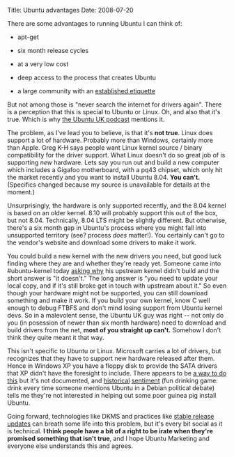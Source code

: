 Title: Ubuntu advantages
Date: 2008-07-20

There are some advantages to running Ubuntu I can think of:

  * apt-get

  * six month release cycles

  * at a very low cost

  * deep access to the process that creates Ubuntu

  * a large community with an [established etiquette][1]

But not among those is "never search the internet for drivers again". There is
a perception that this is special to Ubuntu or Linux. Oh, and also that it's
true. Which is why [the Ubuntu UK podcast][2] mentions it.

The problem, as I've lead you to believe, is that it's **not true**. Linux
does support a lot of hardware. Probably more than Windows, certainly more
than Apple. Greg K-H says people want Linux kernel source / binary
compatibility for the driver support. What Linux doesn't do so great job of is
supporting _new_ hardware. Lets say you run out and build a new computer which
includes a Gigafoo motherboard, with a pq43 chipset, which only hit the market
recently and you want to install Ubuntu 8.04. **You can't.** (Specifics
changed because my source is unavailable for details at the moment.)

Unsurprisingly, the hardware is only supported recently, and the 8.04 kernel
is based on an older kernel. 8.10 will probably support this out of the box,
but not 8.04. Technically, 8.04 LTS might be slightly different. But
otherwise, there's a six month gap in Ubuntu's process where you might fall
into unsupported territory (see? process _does_ matter!). You certainly can't
go to the vendor's website and download some drivers to make it work.

You could build a new kernel with the new drivers you need, but good luck
finding where they are and whether they're ready yet. Someone came 
into #ubuntu-kernel today [asking why][3] his upstream kernel didn't build and 
the short answer is "it doesn't." The long answer is "you need to update your
local copy, and if it's still broke get in touch with upstream about it." So
even though your hardware might not be supported, you can still download
something and make it work. If you build your own kernel, know C well enough
to debug FTBFS and don't mind losing support from Ubuntu kernel devs. So in a
malevolent sense, the Ubuntu UK guy was right -- not only do you (in posession
of newer than six month hardware) need to download and build drivers from the
net, **most of you straight up can't.** Somehow I don't think they quite meant
it that way.

This isn't specific to Ubuntu or Linux. Microsoft carries a lot of drivers,
but recognizes that they have to support new hardware released after them.
Hence in Windows XP you have a floppy disk to provide the SATA drivers that XP
didn't have the foresight to include. There appears to be [ a way to do
this][4] but it's not documented, and [historical][5] [sentiment][6] (fun
drinking game: drink every time someone mentions Ubuntu in a Debian political
debate) tells me they're not interested in helping out some poor guinea pig
install Ubuntu.

Going forward, technologies like DKMS and practices like [stable release
updates][7] can breath some life into this problem, but it's every bit social
as it is technical. **I think people have a bit of a right to be irate when
they're promised something that isn't true**, and I hope Ubuntu Marketing and
everyone else understands this and agrees.

   [1]: http://www.ubuntu.com/community/conduct

   [2]: http://podcast.ubuntu-uk.org/2008/07/16/s01e10-easy-come-easy-go/

   [3]: http://irclogs.ubuntu.com/2008/07/19/%23ubuntu-kernel.html

   [4]: http://wiki.debian.org/DebianInstaller/FAQ#head-2522460048fd92cb8a53c3c0f176ca741033be57

   [5]: http://www.netsplit.com/2006/09/02/having-left-debian/

   [6]: http://people.debian.org/~mjr/irc/dpl-debate-2007/dpl-discuss.html

   [7]: https://lists.ubuntu.com/archives/ubuntu-devel/2008-July/025726.html

